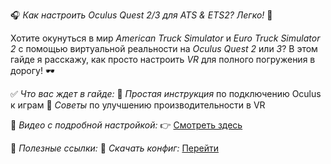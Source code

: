 🎧 *Как настроить Oculus Quest 2/3 для ATS & ETS2? Легко!* 🚛

Хотите окунуться в мир *American Truck Simulator* и *Euro Truck Simulator 2* с помощью виртуальной реальности на *Oculus Quest 2* или *3*?
В этом гайде я расскажу, как просто настроить *VR* для полного погружения в дорогу! 🕶️

✅ *Что вас ждет в гайде:*
🔹 *Простая инструкция* по подключению Oculus к играм
🔹 *Советы* по улучшению производительности в VR

🎥 *Видео с подробной настройкой:* 👉 [Смотреть здесь](https://youtu.be/ksyAfrU7svg?si=j_yTWFg5ttGjrXJd)

📌 *Полезные ссылки:*
🔗 *Скачать конфиг:* [Перейти](https://clck.ru/3GuhWY)
